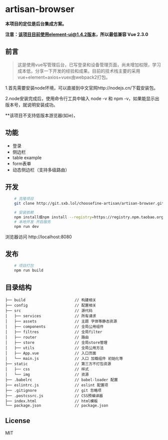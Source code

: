 # artisan-browser #


**本项目的定位是后台集成方案。**

**注意：该项目目前使用element-ui@1.4.2版本，所以最低兼容 Vue 2.3.0**

## 前言
> 这是使用vue写管理后台，已写登录和设备管理页面，尚未增加权限，学习成本低，分享一下开发的经验和成果。目前的技术栈主要的采用vue+element+axios+vuex由webpack2打包。


 1.首先需要安装node环境，可以直接到中文官网http://nodejs.cn/下载安装包。
 
 2.node安装完成后，使用命令行工具中输入 node -v 和 npm -v，如果能显示出版本号，就说明安装成功。
 
 **该项目不支持低版本游览器(如ie)，

## 功能
- 登录
- 侧边栏
- table example
- form表单
- 动态侧边栏（支持多级路由）

## 开发
```bash
    # 克隆项目
    git clone http://git.sxb.lol/choosefine-artisan/artisan-browser.git

    # 安装依赖
    npm install或npm install --registry=https://registry.npm.taobao.org
    # 本地开发 开启服务
    npm run dev
```
浏览器访问 http://localhost:8080

## 发布
```bash
    # 项目打包
    npm run build

```

## 目录结构
```artisan-browser
├── build                      // 构建相关  
├── config                     // 配置相关
├── src                        // 源代码
│   ├── services               // 所有请求
│   ├── assets                 // 主题 字体等静态资源
│   ├── components             // 全局公用组件
│   ├── filtres                // 全局filter
│   ├── router                 // 路由
│   ├── store                  // 全局store管理
│   ├── utils                  // 全局公用方法
│   ├── App.vue                // 入口页面
│   └── main.js                // 入口 加载组件 初始化等
├── static                     // 第三方不打包资源
│   ├── css                    // 样式
│   └── img                    // 资源
├── .babelrc                   // babel-loader 配置
├── eslintrc.js                // eslint 配置项
├── .gitignore                 // git 忽略项
├── .postcssrc.js              // CSS预编译器
├── index.html                 // html模板
└── package.json               // package.json

```

## License

MIT
